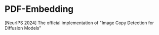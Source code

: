 # PDF-Embedding
[NeurIPS 2024] The official implementation of "Image Copy Detection for Diffusion Models"
